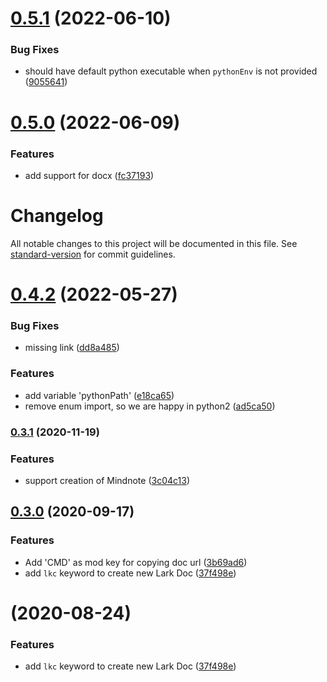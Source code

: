 # [0.5.1](https://github.com/hikerpig/lark-space-alfred-workflow/compare/v0.5.0...v0.5.1) (2022-06-10)


### Bug Fixes

* should have default python executable when `pythonEnv` is not provided ([9055641](https://github.com/hikerpig/lark-space-alfred-workflow/commit/905564164e8f8927326b56d73de3a1fab42105de))



# [0.5.0](https://github.com/hikerpig/lark-space-alfred-workflow/compare/v0.4.2...v.5.0) (2022-06-09)


### Features

* add support for docx ([fc37193](https://github.com/hikerpig/lark-space-alfred-workflow/commit/fc37193ed0eeea45b5446be6c34d9fabba7519f2))



# Changelog

All notable changes to this project will be documented in this file. See [standard-version](https://github.com/conventional-changelog/standard-version) for commit guidelines.

# [0.4.2](https://github.com/hikerpig/lark-space-alfred-workflow/compare/v0.4.1...v0.4.2) (2022-05-27)


### Bug Fixes

* missing link ([dd8a485](https://github.com/hikerpig/lark-space-alfred-workflow/commit/dd8a485ca5659ba764b1fe1840bd557817601f5a))


### Features

* add variable 'pythonPath' ([e18ca65](https://github.com/hikerpig/lark-space-alfred-workflow/commit/e18ca655bfaafe143003bc9d8a81e4fa494273f8))
* remove enum import, so we are happy in python2 ([ad5ca50](https://github.com/hikerpig/lark-space-alfred-workflow/commit/ad5ca5083ab57dcdebf17ee135b6e07802323eab))

### [0.3.1](https://github.com/hikerpig/lark-space-alfred-workflow/compare/v0.3.0...v0.3.1) (2020-11-19)


### Features

* support creation of Mindnote ([3c04c13](https://github.com/hikerpig/lark-space-alfred-workflow/commit/3c04c132799e8162c34afab53cc5e8f73a8e9168))

## [0.3.0](https://github.com/hikerpig/lark-search-alfred-workflow/compare/v0.1.0...v0.3.0) (2020-09-17)

### Features

* Add 'CMD' as mod key for copying doc url ([3b69ad6](https://github.com/hikerpig/lark-search-alfred-workflow/commit/3b69ad643ac1e82321cfd87acf608687c4a2eb82))
* add `lkc` keyword to create new Lark Doc ([37f498e](https://github.com/hikerpig/lark-search-alfred-workflow/commit/37f498eec22b2ed57e90a0ee95a2ec9a86a8df63))

# [](https://github.com/hikerpig/lark-search-alfred-workflow/compare/v0.1.0...v) (2020-08-24)


### Features

* add `lkc` keyword to create new Lark Doc ([37f498e](https://github.com/hikerpig/lark-search-alfred-workflow/commit/37f498eec22b2ed57e90a0ee95a2ec9a86a8df63))
